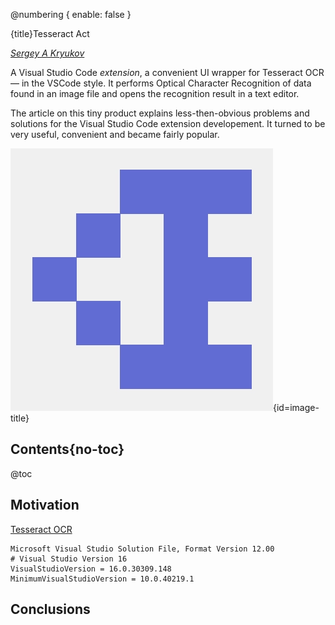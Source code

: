 ﻿@numbering {
    enable: false
}

{title}Tesseract Act

[*Sergey A Kryukov*](https://www.SAKryukov.org)

A Visual Studio Code *extension*, a convenient UI wrapper for Tesseract OCR — in the VSCode style.
It performs Optical Character Recognition of data found in an image file and opens the recognition result in a text editor.

The article on this tiny product explains less-then-obvious problems and solutions for the Visual Studio Code extension developement. It turned to be very useful, convenient and became fairly popular.

<!-- copy to CodeProject from here ------------------------------------------->

![Tesseract Act Logo](logo.png){id=image-title}

## Contents{no-toc}


@toc

## Motivation

[Tesseract OCR](https://github.com/tesseract-ocr/tesseract?tab=readme-ov-file#installing-tesseract)

~~~{lang=JavaScript}
Microsoft Visual Studio Solution File, Format Version 12.00
# Visual Studio Version 16
VisualStudioVersion = 16.0.30309.148
MinimumVisualStudioVersion = 10.0.40219.1
~~~
## Conclusions


